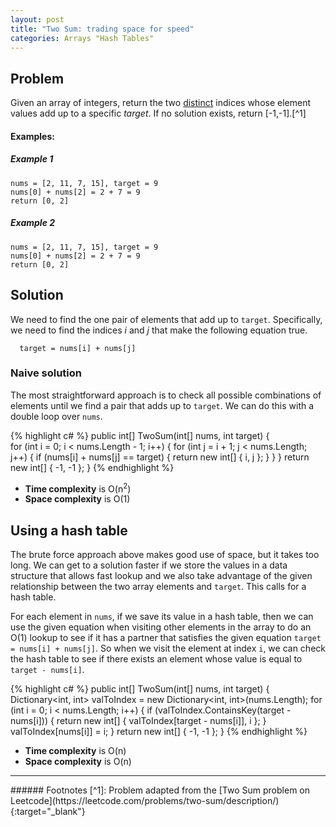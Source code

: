 ```yaml
---
layout: post
title: "Two Sum: trading space for speed"
categories: Arrays "Hash Tables"
---
```

## Problem
Given an array of integers, return the two <u>distinct</u> indices whose element values add up to a specific *target*. If no solution exists, return [-1,-1].[^1]

#### Examples:
##### Example 1 #####
```
nums = [2, 11, 7, 15], target = 9
nums[0] + nums[2] = 2 + 7 = 9
return [0, 2]
```
##### Example 2 #####
```
nums = [2, 11, 7, 15], target = 9
nums[0] + nums[2] = 2 + 7 = 9
return [0, 2]
```

## Solution
We need to find the one pair of elements that add up to ```target```. Specifically, we need to find the indices *i* and *j* that make the following equation true.
```
  target = nums[i] + nums[j]
```

### Naive solution
The most straightforward approach is to check all possible combinations of elements until we find a pair that adds up to ```target```. We can do this with a double loop over ```nums```.

{% highlight c# %}
public int[] TwoSum(int[] nums, int target) {    
    for (int i = 0; i < nums.Length - 1; i++) {
        for (int j = i + 1; j < nums.Length; j++) {
            if (nums[i] + nums[j] == target) {
                return new int[] { i, j };
            }
        }
    }
    return new int[] { -1, -1 };
}
{% endhighlight %}

+ **Time complexity** is O(n<sup>2</sup>)
+ **Space complexity** is O(1)

## Using a hash table
The brute force approach above makes good use of space, but it takes too long. We can get to a solution faster if we store the values in a data structure that allows fast lookup and we also take advantage of the given relationship between the two array elements and ```target```. This calls for a hash table.

For each element in ```nums```, if we save its value in a hash table, then we can use the given equation when visiting other elements in the array to do an O(1) lookup to see if it has a partner that satisfies the given equation ```target = nums[i] + nums[j]```. So when we visit the element at index ```i```, we can check the hash table to see if there exists an element whose value is equal to ```target - nums[i]```.

{% highlight c# %}
public int[] TwoSum(int[] nums, int target) {    
    Dictionary<int, int> valToIndex = new Dictionary<int, int>(nums.Length);
    for (int i = 0; i < nums.Length; i++) {
        if (valToIndex.ContainsKey(target - nums[i])) {
            return new int[] { valToIndex[target - nums[i]], i };
        }
        valToIndex[nums[i]] = i;
    }
    return new int[] { -1, -1 };
}
{% endhighlight %}

+ **Time complexity** is O(n)
+ **Space complexity** is O(n)

---
<section class="footnotes" markdown="1">
###### Footnotes
[^1]: Problem adapted from the [Two Sum problem on Leetcode](https://leetcode.com/problems/two-sum/description/){:target="_blank"}
</section>
